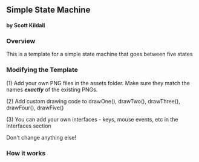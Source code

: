 ## Simple State Machine
#### by Scott Kildall


### Overview
This is a template for a simple state machine that goes between five states


### Modifying the Template

(1) Add your own PNG files in the assets folder. Make sure they match the names ***exactly*** of the existing PNGs.

(2) Add custom drawing code to drawOne(), drawTwo(), drawThree(), drawFour(), drawFive()

(3) You can add your own interfaces - keys, mouse events, etc in the Interfaces section

Don't change anything else! 

### How it works
